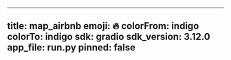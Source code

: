 
---
title: map_airbnb 
emoji: 🔥
colorFrom: indigo
colorTo: indigo
sdk: gradio
sdk_version: 3.12.0
app_file: run.py
pinned: false
---

